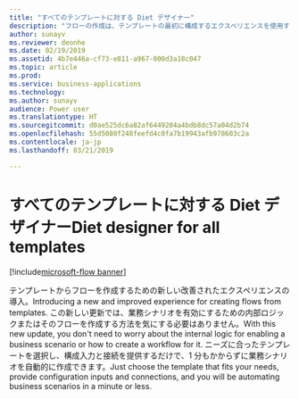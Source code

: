 ```yaml
---
title: "すべてのテンプレートに対する Diet デザイナー"
description: "フローの作成は、テンプレートの最初に構成するエクスペリエンスを使用するととても簡単です。ユーザーは、必要なパラメーターを指定して実行するだけです。"
author: sunayv
ms.reviewer: deonhe
ms.date: 02/19/2019
ms.assetid: 4b7e446a-cf73-e811-a967-000d3a18c047
ms.topic: article
ms.prod: 
ms.service: business-applications
ms.technology: 
ms.author: sunayv
audience: Power user
ms.translationtype: HT
ms.sourcegitcommit: d0ae525dc6a82af6449204a4bdb8dc57a04d2b74
ms.openlocfilehash: 55d5080f248feefd4c0fa7b19943afb978603c2a
ms.contentlocale: ja-jp
ms.lasthandoff: 03/21/2019

---
```

# <a name="diet-designer-for-all-templates"></a><span data-ttu-id="2ceeb-103">すべてのテンプレートに対する Diet デザイナー</span><span class="sxs-lookup"><span data-stu-id="2ceeb-103">Diet designer for all templates</span></span>


[!include[microsoft-flow banner](../includes/microsoft-flow.md)]

<span data-ttu-id="2ceeb-104">テンプレートからフローを作成するための新しい改善されたエクスペリエンスの導入。</span><span class="sxs-lookup"><span data-stu-id="2ceeb-104">Introducing a new and improved experience for creating flows from templates.</span></span> <span data-ttu-id="2ceeb-105">この新しい更新では、業務シナリオを有効にするための内部ロジックまたはそのフローを作成する方法を気にする必要はありません。</span><span class="sxs-lookup"><span data-stu-id="2ceeb-105">With this new update, you don't need to worry about the internal logic for enabling a business scenario or how to create a workflow for it.</span></span> <span data-ttu-id="2ceeb-106">ニーズに合ったテンプレートを選択し、構成入力と接続を提供するだけで、1 分もかからずに業務シナリオを自動的に作成できます。</span><span class="sxs-lookup"><span data-stu-id="2ceeb-106">Just choose the template that fits your needs, provide configuration inputs and connections, and you will be automating business scenarios in a minute or less.</span></span>
